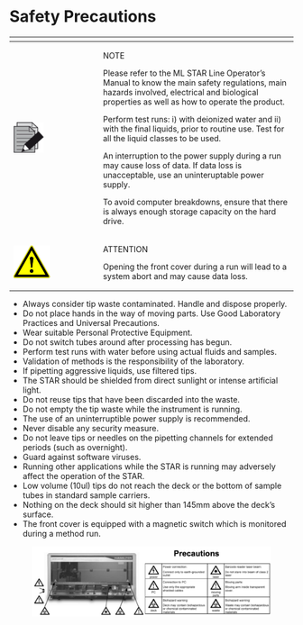 # Safety Precautions

<table data-header-hidden><thead><tr><th width="145"></th><th></th></tr></thead><tbody><tr><td><img src="../../.gitbook/assets/image (10) (1) (1) (1) (1) (1) (1) (1) (1) (1) (1) (1) (1).png" alt="" data-size="original"></td><td><p>NOTE</p><p>Please refer to the ML STAR Line Operator’s Manual to know the main safety regulations, main hazards involved, electrical and biological properties as well as how to operate the product.</p><p>Perform test runs: i) with deionized water and ii) with the final liquids, prior to routine use. Test for all the liquid classes to be used.</p><p>An interruption to the power supply during a run may cause loss of data. If data loss is unacceptable, use an uninteruptable power supply.</p><p>To avoid computer breakdowns, ensure that there is always enough storage capacity on the hard drive.</p></td></tr><tr><td><img src="../../.gitbook/assets/image (9) (1) (1) (1) (1) (1) (1) (1) (1) (1) (1) (1) (1) (1).png" alt=""></td><td><p>ATTENTION</p><p>Opening the front cover during a run will lead to a system abort and may cause data loss.</p></td></tr></tbody></table>

* Always consider tip waste contaminated. Handle and dispose properly.
* Do not place hands in the way of moving parts. Use Good Laboratory Practices and Universal Precautions.
* Wear suitable Personal Protective Equipment.&#x20;
* Do not switch tubes around after processing has begun.&#x20;
* Perform test runs with water before using actual fluids and samples.&#x20;
* Validation of methods is the responsibility of the laboratory.&#x20;
* If pipetting aggressive liquids, use filtered tips.&#x20;
* The STAR should be shielded from direct sunlight or intense artificial light.&#x20;
* Do not reuse tips that have been discarded into the waste.&#x20;
* Do not empty the tip waste while the instrument is running.&#x20;
* The use of an uninterruptible power supply is recommended.&#x20;
* Never disable any security measure.
* Do not leave tips or needles on the pipetting channels for extended periods (such as overnight).&#x20;
* Guard against software viruses.&#x20;
* Running other applications while the STAR is running may adversely affect the operation of the STAR.&#x20;
* Low volume (10ul) tips do not reach the deck or the bottom of sample tubes in standard sample carriers.&#x20;
* Nothing on the deck should sit higher than 145mm above the deck’s surface.
* The front cover is equipped with a magnetic switch which is monitored during a method run.

<figure><img src="../../.gitbook/assets/image (5) (1) (1) (1) (1) (1) (1) (1) (1) (1) (1) (1) (1) (1) (1) (1) (1) (1) (1).png" alt=""><figcaption></figcaption></figure>
